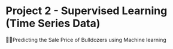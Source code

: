 # Project 2 - Supervised Learning (Time Series Data)

🚜🚜Predicting the Sale Price of Bulldozers using Machine learning
 
